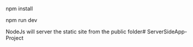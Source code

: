 npm install

npm run dev

NodeJs will server the static site from the public folder#   S e r v e r S i d e A p p - P r o j e c t  
 